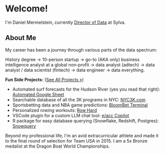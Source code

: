# Welcome!

I'm Daniel Mermelstein, currently [Director of Data](https://www.linkedin.com/in/dani-mermelstein) at Sylva.

## About Me

My career has been a journey through various parts of the data spectrum:

History degree → 10-person startup → go-to (AKA only) business intelligence analyst at a global non-profit → data analyst (adtech) → data analyst / data scientist (fintech) → data engineer → data everything.

**Fun Side Projects:** ([See All Projects &raquo;](projects.md))

*   Automated surf forecasts for the Hudson River (yes you read that right): [Automated Google Sheet](projects/downwinder.md)
*   Searchable database of all the 3K programs in NYC: [NYC3K.com](projects/nyc3k.md)
*   Sportsbetting data and NBA game predictions: [BloomBet Terminal](https://getbloombet.com)
*   Personalized rowing workouts: [Row Hard](https://www.rowhardplan.com)
*   VSCode plugin for a custom LLM chat tool: [e/acc Copilot](https://marketplace.visualstudio.com/items?itemName=mermelstein.e-acc-copilot)
*   R package for easy database querying (Snowflake, Redshift, Postgres): [Snowquery](projects/snowquery.md)

Beyond my professional life, I'm an avid extracurricular athlete and made it to the final round of selection for Team USA in 2015. I am a 5x Bronze medalist at the Dragon Boat World Championships.
